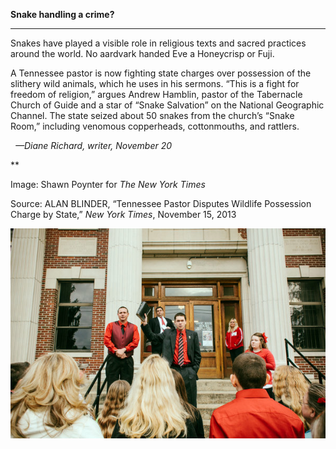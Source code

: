 **Snake handling a crime?**

****

Snakes have played a visible role in religious texts and sacred practices around the world. No aardvark handed Eve a Honeycrisp or Fuji.

A Tennessee pastor is now fighting state charges over possession of the slithery wild animals, which he uses in his sermons. “This is a fight for freedom of religion,” argues Andrew Hamblin, pastor of the Tabernacle Church of Guide and a star of “Snake Salvation” on the National Geographic Channel. The state seized about 50 snakes from the church’s “Snake Room,” including venomous copperheads, cottonmouths, and rattlers. 

  *—Diane Richard, writer, November 20*

**

Image: Shawn Poynter for *The New York Times*

Source: ALAN BLINDER, “Tennessee Pastor Disputes Wildlife Possession Charge by State,” *New York Times*, November 15, 2013 

![](../images/13.11.20_Richard_SnakeEDIT.jpg)
